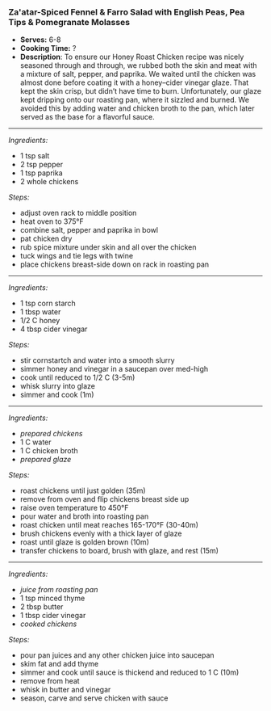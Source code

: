 ### Za'atar-Spiced Fennel & Farro Salad with English Peas, Pea Tips & Pomegranate Molasses

* **Serves:** 6-8
* **Cooking Time:** ?
* **Description**: 
 To ensure our Honey Roast Chicken recipe was nicely seasoned through and through, we rubbed both the skin and meat with a mixture of salt, pepper, and paprika. We waited until the chicken was almost done before coating it with a honey–cider vinegar glaze. That kept the skin crisp, but didn’t have time to burn. Unfortunately, our glaze kept dripping onto our roasting pan, where it sizzled and burned. We avoided this by adding water and chicken broth to the pan, which later served as the base for a flavorful sauce.

-----
*Ingredients:*
* 1 tsp salt
* 2 tsp pepper
* 1 tsp paprika
* 2 whole chickens

*Steps:*
* adjust oven rack to middle position
* heat oven to 375°F
* combine salt, pepper and paprika in bowl
* pat chicken dry
* rub spice mixture under skin and all over the chicken
* tuck wings and tie legs with twine
* place chickens breast-side down on rack in roasting pan

-----
*Ingredients:*
* 1 tsp corn starch
* 1 tbsp water
* 1/2 C honey
* 4 tbsp cider vinegar

*Steps:*
* stir cornstartch and water into a smooth slurry
* simmer honey and vinegar in a saucepan over med-high
* cook until reduced to 1/2 C (3-5m)
* whisk slurry into glaze
* simmer and cook (1m)

-----
*Ingredients:*
* *prepared chickens*
* 1 C water
* 1 C chicken broth
* *prepared glaze*

*Steps:*
* roast chickens until just golden (35m)
* remove from oven and flip chickens breast side up
* raise oven temperature to 450°F
* pour water and broth into roasting pan
* roast chicken until meat reaches 165-170°F (30-40m)
* brush chickens evenly with a thick layer of glaze
* roast until glaze is golden brown (10m)
* transfer chickens to board, brush with glaze, and rest (15m)

-----
*Ingredients:*
* *juice from roasting pan*
* 1 tsp minced thyme
* 2 tbsp butter
* 1 tbsp cider vinegar
* *cooked chickens*

*Steps:*
* pour pan juices and any other chicken juice into saucepan
* skim fat and add thyme
* simmer and cook until sauce is thickend and reduced to 1 C (10m)
* remove from heat
* whisk in butter and vinegar
* season, carve and serve chicken with sauce
